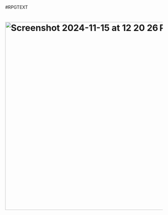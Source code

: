 #RPGTEXT
# <img width="603" alt="Screenshot 2024-11-15 at 12 20 26 PM" src="https://github.com/user-attachments/assets/80b28407-874a-4b31-9112-a5d673d1cdf8">

